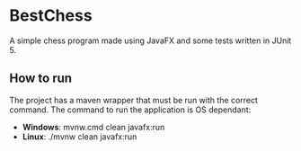 # BestChess
A simple chess program made using JavaFX and some tests written in JUnit 5.

## How to run
The project has a maven wrapper that must be run with the correct command. The command to run the application is OS dependant:

 - **Windows**: mvnw.cmd clean javafx:run
 - **Linux**: ./mvnw clean javafx:run
